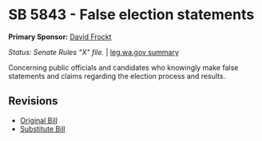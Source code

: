 # SB 5843 - False election statements
**Primary Sponsor:** [David Frockt](/person/leg/david.frockt.md)

*Status: Senate Rules "X" file.* | [leg.wa.gov summary](https://app.leg.wa.gov/billsummary?BillNumber=5843&Year=2021)

Concerning public officials and candidates who knowingly make false statements and claims regarding the election process and results.

## Revisions
* [Original Bill](1/)
* [Substitute Bill](S/)